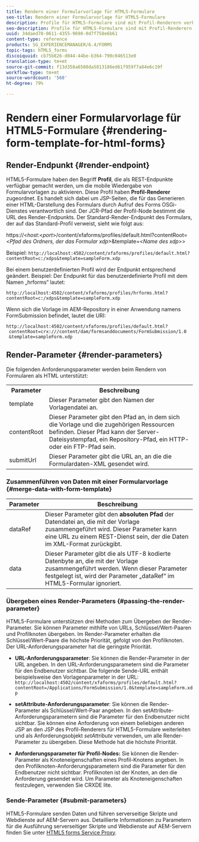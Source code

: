 ```yaml
---
title: Rendern einer Formularvorlage für HTML5-Formulare
seo-title: Rendern einer Formularvorlage für HTML5-Formulare
description: Profile für HTML5-Formulare sind mit Profil-Renderern verknüpft. Profil-Renderer sind JSP-Seiten, auf denen Formulare im HTML-Format generiert werden. Dazu werden Forms OSGi-Dienste aufgerufen.
seo-description: Profile für HTML5-Formulare sind mit Profil-Renderern verknüpft. Profil-Renderer sind JSP-Seiten, auf denen Formulare im HTML-Format generiert werden. Dazu werden Forms OSGi-Dienste aufgerufen.
uuid: 34daed78-0611-4355-9698-0d7f758e6b61
content-type: reference
products: SG_EXPERIENCEMANAGER/6.4/FORMS
topic-tags: hTML5_forms
discoiquuid: cb75b826-d044-44be-b364-790c046513e0
translation-type: tm+mt
source-git-commit: f13d358a6508da5813186ed61f959f7a84e6c19f
workflow-type: tm+mt
source-wordcount: '568'
ht-degree: 79%

---
```



# Rendern einer Formularvorlage für HTML5-Formulare {#rendering-form-template-for-html-forms}

## Render-Endpunkt {#render-endpoint}

HTML5-Formulare haben den Begriff **Profil**, die als REST-Endpunkte verfügbar gemacht werden, um die mobile Wiedergabe von Formularvorlagen zu aktivieren. Diese Profil haben **Profil-Renderer** zugeordnet. Es handelt sich dabei um JSP-Seiten, die für das Generieren einer HTML-Darstellung des Formulars durch Aufruf des Forms OSGi-Dienstes verantwortlich sind. Der JCR-Pfad der Profil-Node bestimmt die URL des Render-Endpunkts. Der Standard-Render-Endpunkt des Formulars, der auf das Standard-Profil verweist, sieht wie folgt aus:

https://&lt;*host*:&lt;*port*>/content/xfaforms/profiles/default.html?contentRoot=&lt;*Pfad des Ordners, der das Formular xdp*>&amp;template=&lt;*Name des xdp*>>

Beispiel: `http://localhost:4502/content/xfaforms/profiles/default.html?contentRoot=c:/xdps&template=sampleForm.xdp`

Bei einem benutzerdefinierten Profil wird der Endpunkt entsprechend geändert. Beispiel: Der Endpunkt für das benutzerdefinierte Profil mit dem Namen „hrforms“ lautet:

`http://localhost:4502/content/xfaforms/profiles/hrforms.html?contentRoot=c:/xdps&template=sampleForm.xdp`

Wenn sich die Vorlage im AEM-Repository in einer Anwendung namens FormSubmission befindet, lautet die URI:

```
http://localhost:4502/content/xfaforms/profiles/default.html?
 contentRoot=crx:///content/dam/formsanddocuments/FormSubmission/1.0
 &template=sampleForm.xdp
```

## Render-Parameter {#render-parameters}

Die folgenden Anforderungsparameter werden beim Rendern von Formularen als HTML unterstützt:

<table> 
 <tbody> 
  <tr> 
   <th><strong>Parameter </strong></th> 
   <th><strong>Beschreibung</strong></th> 
  </tr> 
  <tr> 
   <td>template<br /> </td> 
   <td>Dieser Parameter gibt den Namen der Vorlagendatei an.<br /> </td> 
  </tr> 
  <tr> 
   <td>contentRoot<br /> </td> 
   <td>Dieser Parameter gibt den Pfad an, in dem sich die Vorlage und die zugehörigen Ressourcen befinden. Dieser Pfad kann der Server-Dateisystempfad, ein Repository-Pfad, ein HTTP- oder ein FTP-Pfad sein.<br /> </td> 
  </tr> 
  <tr> 
   <td>submitUrl<br /> </td> 
   <td>Dieser Parameter gibt die URL an, an die die Formulardaten-XML gesendet wird.<br /> </td> 
  </tr> 
 </tbody> 
</table>

### Zusammenführen von Daten mit einer Formularvorlage  {#merge-data-with-form-template}

| Parameter | Beschreibung |
|---|---|
| dataRef | Dieser Parameter gibt den **absoluten Pfad** der Datendatei an, die mit der Vorlage zusammengeführt wird. Dieser Parameter kann eine URL zu einem REST-Dienst sein, der die Daten im XML-Format zurückgibt. |
| data | Dieser Parameter gibt die als UTF-8 kodierte Datenbyte an, die mit der Vorlage zusammengeführt werden. Wenn dieser Parameter festgelegt ist, wird der Parameter „dataRef“ im HTML5-Formular ignoriert. |

### Übergeben eines Render-Parameters  {#passing-the-render-parameter}

HTML5-Formulare unterstützen drei Methoden zum Übergeben der Render-Parameter. Sie können Parameter mithilfe von URLs, Schlüssel/Wert-Paaren und Profilknoten übergeben. Im Render-Parameter erhalten die Schlüssel/Wert-Paare die höchste Priorität, gefolgt von den Profilknoten. Der URL-Anforderungsparameter hat die geringste Priorität.

* **URL-Anforderungsparameter**: Sie können die Render-Parameter in der URL angeben. In den URL-Anforderungsparametern sind die Parameter für den Endbenutzer sichtbar. Die folgende Sende-URL enthält beispielsweise den Vorlagenparameter in der URL: `http://localhost:4502/content/xfaforms/profiles/default.html?contentRoot=/Applications/FormSubmission/1.0&template=sampleForm.xdp`

* **setAttribute-Anforderungsparameter**: Sie können die Render-Parameter als Schlüssel/Wert-Paar angeben. In den setAttribute-Anforderungsparametern sind die Parameter für den Endbenutzer nicht sichtbar. Sie können eine Anforderung von einem beliebigen anderen JSP an den JSP des Profil-Renderers für HTML5-Formulare weiterleiten und als Anforderungsobjekt *setAttribute* verwenden, um alle Render-Parameter zu übergeben. Diese Methode hat die höchste Priorität.

* **Anforderungsparameter für Profil-Nodes:** Sie können die Render-Parameter als Knoteneigenschaften eines Profil-Knotens angeben. In den Profilknoten-Anforderungsparametern sind die Parameter für den Endbenutzer nicht sichtbar. Profilknoten ist der Knoten, an den die Anforderung gesendet wird. Um Parameter als Knoteneigenschaften festzulegen, verwenden Sie CRXDE lite.

### Sende-Parameter  {#submit-parameters}

HTML5-Formulare senden Daten und führen serverseitige Skripte und Webdienste auf AEM-Servern aus. Detaillierte Informationen zu Parametern für die Ausführung serverseitiger Skripte und Webdienste auf AEM-Servern finden Sie unter [HTML5 forms Service Proxy](/help/forms/using/service-proxy.md).
